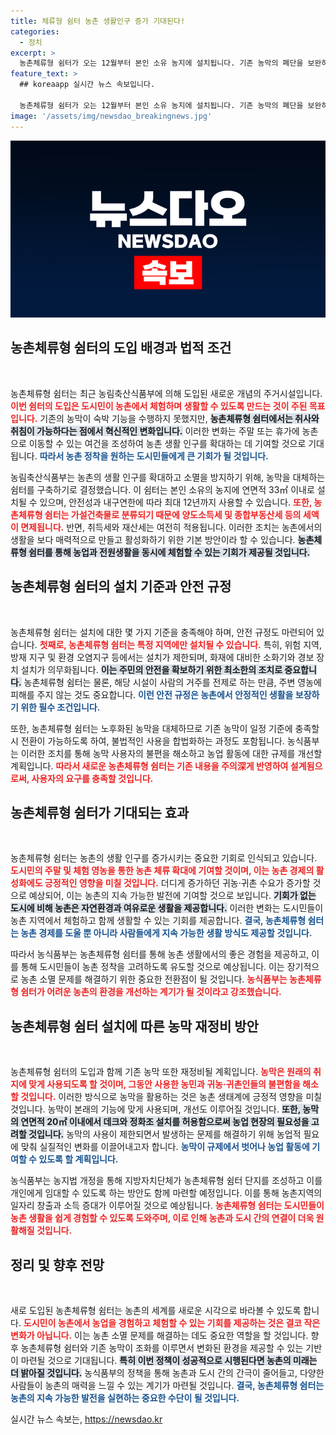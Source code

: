 ```yaml
---
title: 체류형 쉼터 농촌 생활인구 증가 기대된다!
categories:
  - 정치
excerpt: >
  농촌체류형 쉼터가 오는 12월부터 본인 소유 농지에 설치됩니다. 기존 농막의 폐단을 보완하며, 주말마다 도시민들이 농촌에서 숙박하며 체험할 수 있는 기회를 제공합니다. 농촌 소멸 위기 극복을 위한 새로운 희망이 됩니다.
feature_text: >
  ## koreaapp 실시간 뉴스 속보입니다.

  농촌체류형 쉼터가 오는 12월부터 본인 소유 농지에 설치됩니다. 기존 농막의 폐단을 보완하며, 주말마다 도시민들이 농촌에서 숙박하며 체험할 수 있는 기회를 제공합니다. 농촌 소멸 위기 극복을 위한 새로운 희망이 됩니다.
image: '/assets/img/newsdao_breakingnews.jpg'
---
```


<p><img src="/assets/img/newsdao_breakingnews.jpg" alt="koreaapp 속보" /></p>

<h2 data-ke-size="size26">농촌체류형 쉼터의 도입 배경과 법적 조건</h2>

<p data-ke-size="size16">&nbsp;</p>

<p>농촌체류형 쉼터는 최근 농림축산식품부에 의해 도입된 새로운 개념의 주거시설입니다. <b><span style="color: #ee2323;">이번 쉼터의 도입은 도시민이 농촌에서 체험하며 생활할 수 있도록 만드는 것이 주된 목표입니다.</span></b> 기존의 농막이 숙박 기능을 수행하지 못했지만, <b><span style="background-color: #21538527;">농촌체류형 쉼터에서는 취사와 취침이 가능하다는 점에서 혁신적인 변화입니다.</span></b> 이러한 변화는 주말 또는 휴가에 농촌으로 이동할 수 있는 여건을 조성하여 농촌 생활 인구를 확대하는 데 기여할 것으로 기대됩니다. <b><span style="color: #1a5490;">따라서 농촌 정착을 원하는 도시민들에게 큰 기회가 될 것입니다.</span></b></p>

<p>농림축산식품부는 농촌의 생활 인구를 확대하고 소멸을 방지하기 위해, 농막을 대체하는 쉼터를 구축하기로 결정했습니다. 이 쉼터는 본인 소유의 농지에 연면적 33㎡ 이내로 설치될 수 있으며, 안전성과 내구연한에 따라 최대 12년까지 사용할 수 있습니다. <b><span style="color: #ee2323;">또한, 농촌체류형 쉼터는 가설건축물로 분류되기 때문에 양도소득세 및 종합부동산세 등의 세액이 면제됩니다.</span></b> 반면, 취득세와 재산세는 여전히 적용됩니다. 이러한 조치는 농촌에서의 생활을 보다 매력적으로 만들고 활성화하기 위한 기본 방안이라 할 수 있습니다. <b><span style="background-color: #21538527;">농촌체류형 쉼터를 통해 농업과 전원생활을 동시에 체험할 수 있는 기회가 제공될 것입니다.</span></b></p>

<h2 data-ke-size="size26">농촌체류형 쉼터의 설치 기준과 안전 규정</h2>

<p data-ke-size="size16">&nbsp;</p>

<p>농촌체류형 쉼터는 설치에 대한 몇 가지 기준을 충족해야 하며, 안전 규정도 마련되어 있습니다. <b><span style="color: #ee2323;">첫째로, 농촌체류형 쉼터는 특정 지역에만 설치될 수 있습니다.</span></b> 특히, 위험 지역, 방재 지구 및 환경 오염지구 등에서는 설치가 제한되며, 화재에 대비한 소화기와 경보 장치 설치가 의무화됩니다. <b><span style="background-color: #21538527;">이는 주민의 안전을 확보하기 위한 최소한의 조치로 중요합니다.</span></b> 농촌체류형 쉼터는 물론, 해당 시설이 사람의 거주를 전제로 하는 만큼, 주변 영농에 피해를 주지 않는 것도 중요합니다. <b><span style="color: #1a5490;">이런 안전 규정은 농촌에서 안정적인 생활을 보장하기 위한 필수 조건입니다.</span></b></p>

<p>또한, 농촌체류형 쉼터는 노후화된 농막을 대체하므로 기존 농막이 일정 기준에 충족할 시 전환이 가능하도록 하여, 불법적인 사용을 합법화하는 과정도 포함됩니다. 농식품부는 이러한 조치를 통해 농막 사용자의 불편을 해소하고 농업 활동에 대한 규제를 개선할 계획입니다. <b><span style="color: #ee2323;">따라서 새로운 농촌체류형 쉼터는 기존 내용을 주의深게 반영하여 설계됨으로써, 사용자의 요구를 충족할 것입니다.</span></b></p>

<h2 data-ke-size="size26">농촌체류형 쉼터가 기대되는 효과</h2>

<p data-ke-size="size16">&nbsp;</p>

<p>농촌체류형 쉼터는 농촌의 생활 인구를 증가시키는 중요한 기회로 인식되고 있습니다. <b><span style="color: #ee2323;">도시민의 주말 및 체험 영농을 통한 농촌 체류 확대에 기여할 것이며, 이는 농촌 경제의 활성화에도 긍정적인 영향을 미칠 것입니다.</span></b> 더디게 증가하던 귀농·귀촌 수요가 증가할 것으로 예상되어, 이는 농촌의 지속 가능한 발전에 기여할 것으로 보입니다. <b><span style="background-color: #21538527;">기회가 없는 도시에 비해 농촌은 자연환경과 여유로운 생활을 제공합니다.</span></b> 이러한 변화는 도시민들이 농촌 지역에서 체험하고 함께 생활할 수 있는 기회를 제공합니다. <b><span style="color: #1a5490;">결국, 농촌체류형 쉼터는 농촌 경제를 도울 뿐 아니라 사람들에게 지속 가능한 생활 방식도 제공할 것입니다.</span></b></p>

<p>따라서 농식품부는 농촌체류형 쉼터를 통해 농촌 생활에서의 좋은 경험을 제공하고, 이를 통해 도시민들이 농촌 정착을 고려하도록 유도할 것으로 예상됩니다. 이는 장기적으로 농촌 소멸 문제를 해결하기 위한 중요한 전환점이 될 것입니다. <b><span style="color: #ee2323;">농식품부는 농촌체류형 쉼터가 어려운 농촌의 환경을 개선하는 계기가 될 것이라고 강조했습니다.</span></b></p>

<h2 data-ke-size="size26">농촌체류형 쉼터 설치에 따른 농막 재정비 방안</h2>

<p data-ke-size="size16">&nbsp;</p>

<p>농촌체류형 쉼터의 도입과 함께 기존 농막 또한 재정비될 계획입니다. <b><span style="color: #ee2323;">농막은 원래의 취지에 맞게 사용되도록 할 것이며, 그동안 사용한 농민과 귀농·귀촌인들의 불편함을 해소할 것입니다.</span></b> 이러한 방식으로 농막을 활용하는 것은 농촌 생태계에 긍정적 영향을 미칠 것입니다. 농막이 본래의 기능에 맞게 사용되며, 개선도 이루어질 것입니다. <b><span style="background-color: #21538527;">또한, 농막의 연면적 20㎡ 이내에서 데크와 정화조 설치를 허용함으로써 농업 현장의 필요성을 고려할 것입니다.</span></b> 농막의 사용이 제한되면서 발생하는 문제를 해결하기 위해 농업적 필요에 맞춰 실질적인 변화를 이끌어내고자 합니다. <b><span style="color: #1a5490;">농막이 규제에서 벗어나 농업 활동에 기여할 수 있도록 할 계획입니다.</span></b></p>

<p>농식품부는 농지법 개정을 통해 지방자치단체가 농촌체류형 쉼터 단지를 조성하고 이를 개인에게 임대할 수 있도록 하는 방안도 함께 마련할 예정입니다. 이를 통해 농촌지역의 일자리 창출과 소득 증대가 이루어질 것으로 예상됩니다. <b><span style="color: #ee2323;">농촌체류형 쉼터는 도시민들이 농촌 생활을 쉽게 경험할 수 있도록 도와주며, 이로 인해 농촌과 도시 간의 연결이 더욱 원활해질 것입니다.</span></b></p>

<h2 data-ke-size="size26">정리 및 향후 전망</h2>

<p data-ke-size="size16">&nbsp;</p>

<p>새로 도입된 농촌체류형 쉼터는 농촌의 세계를 새로운 시각으로 바라볼 수 있도록 합니다. <b><span style="color: #ee2323;">도시민이 농촌에서 농업을 경험하고 체험할 수 있는 기회를 제공하는 것은 결코 작은 변화가 아닙니다.</span></b> 이는 농촌 소멸 문제를 해결하는 데도 중요한 역할을 할 것입니다. 향후 농촌체류형 쉼터와 기존 농막이 조화를 이루면서 변화된 환경을 제공할 수 있는 기반이 마련될 것으로 기대됩니다. <b><span style="background-color: #21538527;">특히 이번 정책이 성공적으로 시행된다면 농촌의 미래는 더 밝아질 것입니다.</span></b> 농식품부의 정책을 통해 농촌과 도시 간의 간극이 줄어들고, 다양한 사람들이 농촌의 매력을 느낄 수 있는 계기가 마련될 것입니다. <b><span style="color: #1a5490;">결국, 농촌체류형 쉼터는 농촌의 지속 가능한 발전을 실현하는 중요한 수단이 될 것입니다.</span></b></p>
실시간 뉴스 속보는, <a href="https://newsdao.kr" rel="dofollow">https://newsdao.kr</a>


